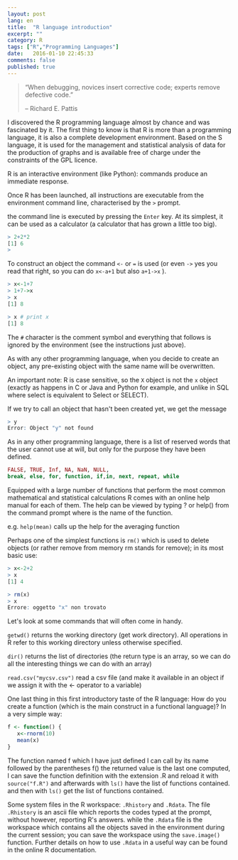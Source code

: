 ```yaml
---
layout: post
lang: en
title:  "R language introduction"
excerpt: ""
category: R 
tags: ["R","Programming Languages"]
date:   2016-01-10 22:45:33
comments: false
published: true
---
```


> “When debugging, novices insert corrective code; experts remove defective code.”
> 
> – Richard E. Pattis


I discovered the R programming language almost by chance and was fascinated by it.
The first thing to know is that R is more than a programming language, it is also a complete development environment. 
Based on the S language, it is used for the management and statistical analysis of data for the production of graphs and is available free of charge under the constraints of the GPL licence. 

R is an interactive environment (like Python): commands produce an immediate response. 

Once R has been launched, all instructions are executable from the
environment command line, characterised by the `>` prompt.
 
the command line is executed by pressing the `Enter` key. 
At its simplest, it can be used as a calculator (a calculator that has grown a little too big).

```r
> 2+2*2
[1] 6
> 
```


To construct an object the command `<-` or `=` is used (or even `->` yes you read that right, so you can do `x<-a+1` but also `a+1->x` ).

```r
> x<-1+7
> 1+7->x
> x
[1] 8

> x # print x
[1] 8
```


The `#` character is the comment symbol and everything that follows is
ignored by the environment (see the instructions just above).

As with any other programming language, when you decide to create an object, any pre-existing object with the same name will be overwritten.

An important note: R is case sensitive, so the `X` object is not the `x` object (exactly as happens in C or Java and Python for example, and unlike in SQL where select is equivalent to Select or SELECT).

If we try to call an object that hasn't been created yet, we get the message

```r
> y
Error: Object "y" not found
```

As in any other programming language, there is a list of reserved words that the user cannot use at will, but only for the purpose they have been defined.

```r
FALSE, TRUE, Inf, NA, NaN, NULL, 
break, else, for, function, if,in, next, repeat, while
```

Equipped with a large number of functions that perform the most common
mathematical and statistical calculations R comes with an online help manual for each of them. 
The help can be viewed by typing ?<f> or help(<f>) from the command prompt where <f> is the name of the function.

e.g. `help(mean)` calls up the help for the averaging function

Perhaps one of the simplest functions is `rm()` which is used to delete objects (or rather remove from memory rm stands for remove);
in its most basic use:

```r
> x<-2+2
> x
[1] 4
```

```r
> rm(x)
> x
Errore: oggetto "x" non trovato
```
Let's look at some commands that will often come in handy.

`getwd()` returns the working directory (get work directory). All operations in R refer to this working directory unless otherwise specified.

`dir()` returns the list of directories (the return type is an array, so we can do all the interesting things we can do with an array)

`read.csv("mycsv.csv")` read a csv file (and make it available in an object if we assign it with the <- operator to a variable)

One last thing in this first introductory taste of the R language: How do you create a function (which is the main construct in a functional language)? In a very simple way:

```r
f <- function() {
   x<-rnorm(10)
   mean(x)
}
```
The function named f which I have just defined I can call by its name followed by the parentheses f() the returned value is the last one computed, I can save the function definition with the extension .R and reload it with `source("f.R")` and afterwards with `ls()` have the list of functions contained.
and then with `ls()` get the list of functions contained.

Some system files in the R workspace: `.Rhistory` and `.Rdata`.
The file `.Rhistory` is an ascii file which reports the codes typed at the prompt, without
however, reporting R's answers.
while the `.Rdata` file is the workspace which contains all the objects saved in the environment during the current session; you can save the workspace using the `save.image()` function. Further details on how to use `.Rdata` in a useful way can be found in the online R documentation.
